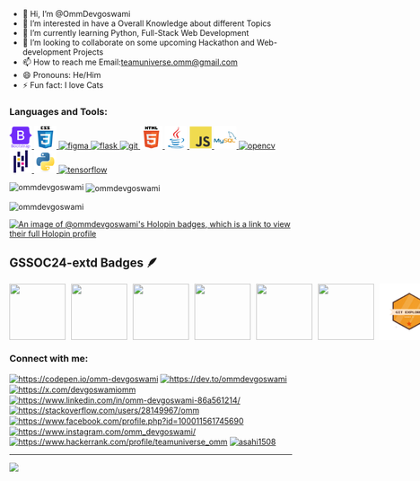 - 👋 Hi, I’m @OmmDevgoswami
- 👀 I’m interested in have a Overall Knowledge about different Topics
- 🌱 I’m currently learning Python, Full-Stack Web Development
- 💞️ I’m looking to collaborate on some upcoming Hackathon and Web-development Projects
- 📫 How to reach me Email:teamuniverse.omm@gmail.com
- 😄 Pronouns: He/Him
- ⚡ Fun fact: I love Cats

<h3 align="left">Languages and Tools:</h3>
<p align="left"> <a href="https://getbootstrap.com" target="_blank" rel="noreferrer"> <img src="https://raw.githubusercontent.com/devicons/devicon/master/icons/bootstrap/bootstrap-plain-wordmark.svg" alt="bootstrap" width="40" height="40"/> </a> <a href="https://www.w3schools.com/css/" target="_blank" rel="noreferrer"> <img src="https://raw.githubusercontent.com/devicons/devicon/master/icons/css3/css3-original-wordmark.svg" alt="css3" width="40" height="40"/> </a> <a href="https://www.figma.com/" target="_blank" rel="noreferrer"> <img src="https://www.vectorlogo.zone/logos/figma/figma-icon.svg" alt="figma" width="40" height="40"/> </a> <a href="https://flask.palletsprojects.com/" target="_blank" rel="noreferrer"> <img src="https://www.vectorlogo.zone/logos/pocoo_flask/pocoo_flask-icon.svg" alt="flask" width="40" height="40"/> </a> <a href="https://git-scm.com/" target="_blank" rel="noreferrer"> <img src="https://www.vectorlogo.zone/logos/git-scm/git-scm-icon.svg" alt="git" width="40" height="40"/> </a> <a href="https://www.w3.org/html/" target="_blank" rel="noreferrer"> <img src="https://raw.githubusercontent.com/devicons/devicon/master/icons/html5/html5-original-wordmark.svg" alt="html5" width="40" height="40"/> </a> <a href="https://www.java.com" target="_blank" rel="noreferrer"> <img src="https://raw.githubusercontent.com/devicons/devicon/master/icons/java/java-original.svg" alt="java" width="40" height="40"/> </a> <a href="https://developer.mozilla.org/en-US/docs/Web/JavaScript" target="_blank" rel="noreferrer"> <img src="https://raw.githubusercontent.com/devicons/devicon/master/icons/javascript/javascript-original.svg" alt="javascript" width="40" height="40"/> </a> <a href="https://www.mysql.com/" target="_blank" rel="noreferrer"> <img src="https://raw.githubusercontent.com/devicons/devicon/master/icons/mysql/mysql-original-wordmark.svg" alt="mysql" width="40" height="40"/> </a> <a href="https://opencv.org/" target="_blank" rel="noreferrer"> <img src="https://www.vectorlogo.zone/logos/opencv/opencv-icon.svg" alt="opencv" width="40" height="40"/> </a> <a href="https://pandas.pydata.org/" target="_blank" rel="noreferrer"> <img src="https://raw.githubusercontent.com/devicons/devicon/2ae2a900d2f041da66e950e4d48052658d850630/icons/pandas/pandas-original.svg" alt="pandas" width="40" height="40"/> </a> <a href="https://www.python.org" target="_blank" rel="noreferrer"> <img src="https://raw.githubusercontent.com/devicons/devicon/master/icons/python/python-original.svg" alt="python" width="40" height="40"/> </a> <a href="https://www.tensorflow.org" target="_blank" rel="noreferrer"> <img src="https://www.vectorlogo.zone/logos/tensorflow/tensorflow-icon.svg" alt="tensorflow" width="40" height="40"/> </a> </p>

<p><img align="left" src="https://github-readme-stats.vercel.app/api/top-langs?username=ommdevgoswami&show_icons=true&locale=en&layout=compact" alt="ommdevgoswami" /></p>

<p>&nbsp;<img align="center" src="https://github-readme-stats.vercel.app/api?username=ommdevgoswami&show_icons=true&locale=en" alt="ommdevgoswami" /></p>

<p><img align="center" src="https://github-readme-streak-stats.herokuapp.com/?user=ommdevgoswami&" alt="ommdevgoswami" /></p>

<!---
OmmDevgoswami/OmmDevgoswami is a ✨ special ✨ repository because its `README.md` (this file) appears on your GitHub profile.
You can click the Preview link to take a look at your changes.
--->
[![An image of @ommdevgoswami's Holopin badges, which is a link to view their full Holopin profile](https://holopin.me/ommdevgoswami)](https://holopin.io/@ommdevgoswami)

## GSSOC24-extd Badges 🪶
<div style='display:flex; align-items:center; gap: 10px;' align='center'>
<img src="https://res.cloudinary.com/deuwunijk/image/upload/v1729841812/Postman_Badge_pgp7of.png" width="100px" height="100px" />
  <img src="https://res.cloudinary.com/deuwunijk/image/upload/v1729841824/Explorer_Badge_pfgywg.png" width="100px" height="100px" />
  <img src="https://res.cloudinary.com/deuwunijk/image/upload/v1729841837/Adventurer_Badge_zjypmc.png" width="100px" height="100px" />
  <img src="https://res.cloudinary.com/deuwunijk/image/upload/v1729841849/Trailblazer_Badge_xsahng.png" width="100px" height="100px" />
  <img src="https://res.cloudinary.com/deuwunijk/image/upload/v1729841860/Summit_Seeker_Badge_ska1lq.png" width="100px" height="100px" />
  <img src="https://res.cloudinary.com/deuwunijk/image/upload/v1729841868/Champion_Badge_plojtc.png" width="100px" height="100px" />
  <img src="https://raw.githubusercontent.com/GSSoC24/Contributor/refs/heads/main/assets/Git%20Explorer.png" width="100px" height="100px" />
</details>
</div>


<h3 align="left">Connect with me:</h3>
<p align="left">
<a href="https://codepen.io/https://codepen.io/omm-devgoswami" target="blank"><img align="center" src="https://raw.githubusercontent.com/rahuldkjain/github-profile-readme-generator/master/src/images/icons/Social/codepen.svg" alt="https://codepen.io/omm-devgoswami" height="30" width="40" /></a>
<a href="https://dev.to/https://dev.to/ommdevgoswami" target="blank"><img align="center" src="https://raw.githubusercontent.com/rahuldkjain/github-profile-readme-generator/master/src/images/icons/Social/devto.svg" alt="https://dev.to/ommdevgoswami" height="30" width="40" /></a>
<a href="https://twitter.com/https://x.com/devgoswamiomm" target="blank"><img align="center" src="https://raw.githubusercontent.com/rahuldkjain/github-profile-readme-generator/master/src/images/icons/Social/twitter.svg" alt="https://x.com/devgoswamiomm" height="30" width="40" /></a>
<a href="https://linkedin.com/in/https://www.linkedin.com/in/omm-devgoswami-86a561214/" target="blank"><img align="center" src="https://raw.githubusercontent.com/rahuldkjain/github-profile-readme-generator/master/src/images/icons/Social/linked-in-alt.svg" alt="https://www.linkedin.com/in/omm-devgoswami-86a561214/" height="30" width="40" /></a>
<a href="https://stackoverflow.com/users/https://stackoverflow.com/users/28149967/omm" target="blank"><img align="center" src="https://raw.githubusercontent.com/rahuldkjain/github-profile-readme-generator/master/src/images/icons/Social/stack-overflow.svg" alt="https://stackoverflow.com/users/28149967/omm" height="30" width="40" /></a>
<a href="https://fb.com/https://www.facebook.com/profile.php?id=100011561745690" target="blank"><img align="center" src="https://raw.githubusercontent.com/rahuldkjain/github-profile-readme-generator/master/src/images/icons/Social/facebook.svg" alt="https://www.facebook.com/profile.php?id=100011561745690" height="30" width="40" /></a>
<a href="https://instagram.com/https://www.instagram.com/omm_devgoswami/" target="blank"><img align="center" src="https://raw.githubusercontent.com/rahuldkjain/github-profile-readme-generator/master/src/images/icons/Social/instagram.svg" alt="https://www.instagram.com/omm_devgoswami/" height="30" width="40" /></a>
<a href="https://www.hackerrank.com/https://www.hackerrank.com/profile/teamuniverse_omm" target="blank"><img align="center" src="https://raw.githubusercontent.com/rahuldkjain/github-profile-readme-generator/master/src/images/icons/Social/hackerrank.svg" alt="https://www.hackerrank.com/profile/teamuniverse_omm" height="30" width="40" /></a>
<a href="https://discord.gg/asahi1508" target="blank"><img align="center" src="https://raw.githubusercontent.com/rahuldkjain/github-profile-readme-generator/master/src/images/icons/Social/discord.svg" alt="asahi1508" height="30" width="40" /></a>
</p>

---
[![](https://visitcount.itsvg.in/api?id=OmmDevgoswami&icon=2&color=3)](https://visitcount.itsvg.in)

<!-- Proudly created with GPRM ( https://gprm.itsvg.in ) -->
